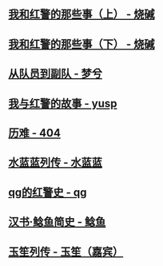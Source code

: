 

## [我和红警的那些事（上） - 烧碱](article/shaojian.md)

## [我和红警的那些事（下） - 烧碱](article/shaojian-2.md)
## [从队员到副队 - 梦兮](article/mengxi.md)

## [我与红警的故事 - yusp](article/yusp.md)

## [历难 - 404](article/404.md)

## [水蓝蓝列传 - 水蓝蓝](article/shuilanlan.md)

## [qg的红警史 - qg](article/qg.md)

## [汉书·鲶鱼简史 - 鲶鱼](article/nianyu.md)

## [玉笙列传 - 玉笙（嘉宾）](article/yusheng.md)